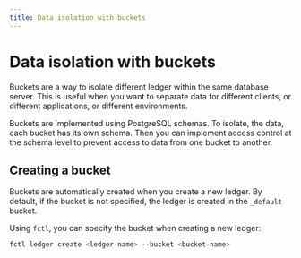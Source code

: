 ```yaml
---
title: Data isolation with buckets
---
```


# Data isolation with buckets

Buckets are a way to isolate different ledger within the same database server. This is useful when you want to separate data for different clients, or different applications, or different environments.

Buckets are implemented using PostgreSQL schemas. To isolate, the data, each bucket has its own schema. Then you can implement access control at the schema level to prevent access to data from one bucket to another.

## Creating a bucket

Buckets are automatically created when you create a new ledger. By default, if the bucket is not specified, the ledger is created in the `_default` bucket.

Using `fctl`, you can specify the bucket when creating a new ledger:

```bash
fctl ledger create <ledger-name> --bucket <bucket-name>
```
